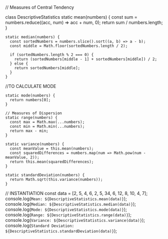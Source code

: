   // Measures of Central Tendency

class DescriptiveStatistics 
    static mean(numbers) {
      const sum = numbers.reduce((acc, num) => acc + num, 0);
      return sum / numbers.length;
    }
    
  
    static median(numbers) {
      const sortedNumbers = numbers.slice().sort((a, b) => a - b);
      const middle = Math.floor(sortedNumbers.length / 2);
  
      if (sortedNumbers.length % 2 === 0) {
        return (sortedNumbers[middle - 1] + sortedNumbers[middle]) / 2;
      } else {
        return sortedNumbers[middle];
      }
    }
    
  //TO CALCULATE MODE
  
    static mode(numbers) {
      return numbers[0];
    }
  
    // Measures of Dispersion
    static range(numbers) {
      const max = Math.max(...numbers);
      const min = Math.min(...numbers);
      return max - min;
    }
  
    static variance(numbers) {
      const meanValue = this.mean(numbers);
      const squaredDifferences = numbers.map(num => Math.pow(num - meanValue, 2));
      return this.mean(squaredDifferences);
    }
  
    static standardDeviation(numbers) {
      return Math.sqrt(this.variance(numbers));
    }
    

  
  // INSTANTIATION
  const data = [2, 5, 4, 6, 2, 5, 34, 6, 12,  8, 10, 4, 7];
  console.log(`Mean: ${DescriptiveStatistics.mean(data)}`);
  console.log(`Median: ${DescriptiveStatistics.median(data)}`);
  console.log(`Mode: ${DescriptiveStatistics.mode(data)}`);
  console.log(`Range: ${DescriptiveStatistics.range(data)}`);
  console.log(`Variance: ${DescriptiveStatistics.variance(data)}`);
  console.log(`Standard Deviation: ${DescriptiveStatistics.standardDeviation(data)}`);
  
